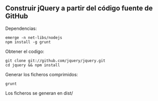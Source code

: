 ## Construir jQuery a partir del código fuente de GitHub

Dependencias:

	emerge -n net-libs/nodejs
	npm install -g grunt

Obtener el codigo:

	git clone git://github.com/jquery/jquery.git
	cd jquery && npm install

Generar los ficheros comprimidos:

	grunt

Los ficheros se generan en dist/
